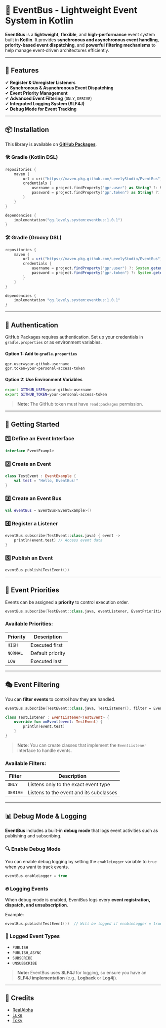 # 🎉 EventBus - Lightweight Event System in Kotlin

**EventBus** is a **lightweight**, **flexible**, and **high-performance** event system built in **Kotlin**. It provides **synchronous and asynchronous event handling**, **priority-based event dispatching**, and **powerful filtering mechanisms** to help manage event-driven architectures efficiently.

---

## 🚀 Features

✔ **Register & Unregister Listeners**  
✔ **Synchronous & Asynchronous Event Dispatching**  
✔ **Event Priority Management**  
✔ **Advanced Event Filtering** (`ONLY`, `DERIVE`)  
✔ **Integrated Logging System (SLF4J)**  
✔ **Debug Mode for Event Tracking**

---

## 📦 Installation

This library is available on **[GitHub Packages](https://docs.github.com/en/packages/working-with-a-github-packages-registry/working-with-the-gradle-registry)**.

### 🛠️ Gradle (Kotlin DSL)

```kotlin
repositories {
    maven {
        url = uri("https://maven.pkg.github.com/LevelyStudio/EventBus")
        credentials {
            username = project.findProperty("gpr.user") as String? ?: System.getenv("GITHUB_USER")
            password = project.findProperty("gpr.token") as String? ?: System.getenv("GITHUB_TOKEN")
        }
    }
}

dependencies {
    implementation("gg.levely.system:eventbus:1.0.1")
}
```

### 🛠️ Gradle (Groovy DSL)

```groovy
repositories {
    maven {
        url = uri("https://maven.pkg.github.com/LevelyStudio/EventBus")
        credentials {
            username = project.findProperty("gpr.user") ?: System.getenv("GITHUB_USER")
            password = project.findProperty("gpr.token") ?: System.getenv("GITHUB_TOKEN")
        }
    }
}

dependencies {
    implementation "gg.levely.system:eventbus:1.0.1"
}
```

---

## 🔑 Authentication

GitHub Packages requires authentication. Set up your credentials in `gradle.properties` or as environment variables.

#### **Option 1: Add to `gradle.properties`**
```properties
gpr.user=your-github-username
gpr.token=your-personal-access-token
```

#### **Option 2: Use Environment Variables**
```sh
export GITHUB_USER=your-github-username
export GITHUB_TOKEN=your-personal-access-token
```

> **Note:** The GitHub token must have `read:packages` permission.

---

## 🚀 Getting Started

### 1️⃣ **Define an Event Interface**
```kotlin
interface EventExample
```

### 2️⃣ **Create an Event**
```kotlin
class TestEvent : EventExample {
    val test = "Hello, EventBus!"
}
```

### 3️⃣ **Create an Event Bus**
```kotlin
val eventBus = EventBus<EventExample>()
```

### 4️⃣ **Register a Listener**
```kotlin
eventBus.subscribe(TestEvent::class.java) { event ->
    println(event.test) // Access event data
}
```

### 5️⃣ **Publish an Event**
```kotlin
eventBus.publish(TestEvent())
```

---

## 🎯 Event Priorities

Events can be assigned a **priority** to control execution order.

```kotlin
eventBus.subscribe(TestEvent::class.java, eventListener, EventPriorities.HIGH)
```

### Available Priorities:
| Priority | Description |
|----------|------------|
| `HIGH`   | Executed first |
| `NORMAL` | Default priority |
| `LOW`    | Executed last |

---

## 🎭 Event Filtering

You can **filter events** to control how they are handled.

```kotlin
eventBus.subscribe(TestEvent::class.java, TestListener(), filter = EventFilter.ONLY)
```

```kotlin
class TestListener : EventListener<TestEvent> {
    override fun onEvent(event: TestEvent) {
        println(event.test)
    }
}
```
> **Note**: You can create classes that implement the `EventListener` interface to handle events.


### Available Filters:
| Filter      | Description |
|------------|-------------|
| `ONLY`     | Listens only to the exact event type |
| `DERIVE`   | Listens to the event and its subclasses |

---

## 📊 Debug Mode & Logging

**EventBus** includes a built-in **debug mode** that logs event activities such as publishing and subscribing.

### 🔍 **Enable Debug Mode**
You can enable debug logging by setting the `enableLogger` variable to `true` when you want to track events.

```kotlin
eventBus.enableLogger = true
```

### 🔥 **Logging Events**
When debug mode is enabled, EventBus logs every **event registration, dispatch, and unsubscription**.

Example:
```kotlin
eventBus.publish(TestEvent())  // Will be logged if enableLogger = true
```

### 📌 **Logged Event Types**
- `PUBLISH`
- `PUBLISH_ASYNC`
- `SUBSCRIBE`
- `UNSUBSCRIBE`

> **Note:** EventBus uses **SLF4J** for logging, so ensure you have an **SLF4J implementation** (e.g., **Logback** or **Log4j**).

---

## 🙌 Credits

- [RealAlpha](https://github.com/RealAlphaUA)
- [Luke](https://github.com/Azodox)
- [Toky](https://github.com/TokyFR)

